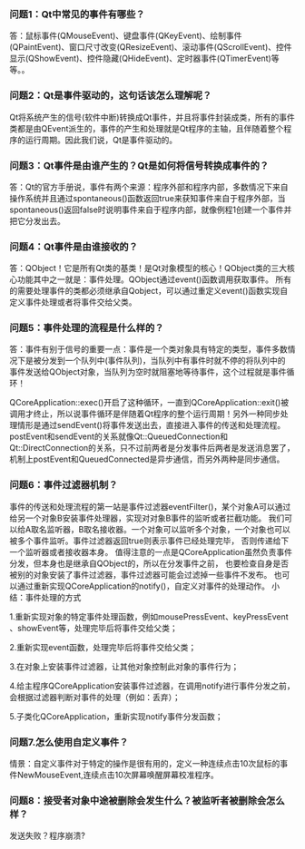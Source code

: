 ### 问题1：Qt中常见的事件有哪些？

答：鼠标事件(QMouseEvent)、键盘事件(QKeyEvent)、绘制事件(QPaintEvent)、窗口尺寸改变(QResizeEvent)、滚动事件(QScrollEvent)、控件显示(QShowEvent)、控件隐藏(QHideEvent)、定时器事件(QTimerEvent)等等。。

### 问题2：Qt是事件驱动的，这句话该怎么理解呢？

Qt将系统产生的信号(软件中断)转换成Qt事件，并且将事件封装成类，所有的事件类都是由QEvent派生的，事件的产生和处理就是Qt程序的主轴，且伴随着整个程序的运行周期。因此我们说，Qt是事件驱动的。

### 问题3：Qt事件是由谁产生的？Qt是如何将信号转换成事件的？

答：Qt的官方手册说，事件有两个来源：程序外部和程序内部，多数情况下来自操作系统并且通过spontaneous()函数返回true来获知事件来自于程序外部，当spontaneous()返回false时说明事件来自于程序内部，就像例程1创建一个事件并把它分发出去。

### 问题4：Qt事件是由谁接收的？

答：QObject！它是所有Qt类的基类！是Qt对象模型的核心！QObject类的三大核心功能其中之一就是：事件处理。QObject通过event()函数调用获取事件。
所有的需要处理事件的类都必须继承自Qobject，可以通过重定义event()函数实现自定义事件处理或者将事件交给父类。

### 问题5：事件处理的流程是什么样的？

答：事件有别于信号的重要一点：事件是一个类对象具有特定的类型，事件多数情况下是被分发到一个队列中(事件队列)，当队列中有事件时就不停的将队列中的
事件发送给QObject对象，当队列为空时就阻塞地等待事件，这个过程就是事件循环！

QCoreApplication::exec()开启了这种循环，一直到QCoreApplication::exit()被调用才终止，所以说事件循环是伴随着Qt程序的整个运行周期！另外一种同步处理情形是通过sendEvent()将事件发送出去，直接进入事件的传送和处理流程。postEvent和sendEvent的关系就像Qt::QueuedConnection和Qt::DirectConnection的关系，只不过前两者是分发事件后两者是发送消息罢了，机制上postEvent和QueuedConnected是异步通信，而另外两种是同步通信。

### 问题6：事件过滤器机制？

事件的传送和处理流程的第一站是事件过滤器eventFilter()，某个对象A可以通过给另一个对象B安装事件处理器，实现对对象B事件的监听或者拦截功能。
我们可以给A取名监听器，B取名接收器。一个对象可以监听多个对象，一个对象也可以被多个事件监听。事件过滤器返回true则表示事件已经处理完毕，
否则传递给下一个监听器或者接收器本身。
值得注意的一点是QCoreApplication虽然负责事件分发，但本身也是继承自QObject的，所以在分发事件之前，
也要检查自身是否被别的对象安装了事件过滤器，事件过滤器可能会过滤掉一些事件不发布。 
也可以通过重新实现QCoreApplication的notify()，自定义对事件的处理动作。
小结：事件处理的方式

1.重新实现对象的特定事件处理函数，例如mousePressEvent、keyPressEvent 、showEvent等，处理完毕后将事件交给父类；

2.重新实现event函数，处理完毕后将事件交给父类；

3.在对象上安装事件过滤器，让其他对象控制此对象的事件行为；

4.给主程序QCoreApplication安装事件过滤器，在调用notify进行事件分发之前，会根据过滤器判断对事件的处理（例如：丢弃）；

5.子类化QCoreApplication，重新实现notify事件分发函数；

### 问题7.怎么使用自定义事件？

情景：自定义事件对于特定的操作是很有用的，定义一种连续点击10次鼠标的事件NewMouseEvent,连续点击10次屏幕唤醒屏幕校准程序。

### 问题8：接受者对象中途被删除会发生什么？被监听者被删除会怎么样？

发送失败？程序崩溃? 